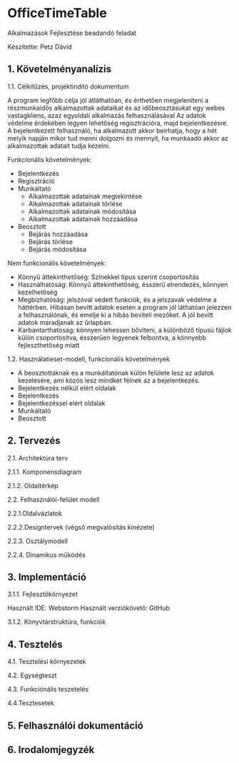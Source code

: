 # OfficeTimeTable
Alkalmazások Fejlesztése beadandó feladat

Készítette: Petz Dávid

## 1. Követelményanalízis
1.1. Célkitűzés, projektindító dokumentum


A program legfőbb célja jól átláthatóan, és érthetően megjeleníteni a részmunkaidős alkalmazottak adataikat és az időbeosztásukat egy webes vastagkliens, azaz egyoldali alkalmazás felhasználásával Az adatok védelme érdekében legyen lehetőség regisztrációra, majd bejelentkezésre. A bejelentkezett felhasználó, ha alkalmazott akkor beírhatja, hogy a hét melyik napján mikor tud menni dolgozni és mennyit, ha munkaadó akkor az alkalmazottak adatait tudja kezelni.


Funkcionális követelmények:

* Bejelentkezés
* Regisztráció
* Munkáltató
  * Alkalmazottak adatainak megtekintése
  * Alkalmazottak adatainak törlése
  * Alkalmazottak adatainak módosítása
  * Alkalmazottak adatainak hozzáadása
* Beosztott
  * Bejárás hozzáadása
  * Bejárás törlése
  * Bejárás módosítása
  
Nem funkcionális követelmények:
  * Könnyű áttekinthetőség: Színekkel típus szerint csoportosítás
  * Használhatóság: Könnyű áttekinthetőség, ésszerű elrendezés, könnyen kezelhetőség
  * Megbízhatóság: jelszóval védett funkciók, és a jelszavak védelme a háttérben. Hibásan bevitt adatok esetén a program jól láthatóan  jelezzen a felhasználónak, és emelje ki a hibás beviteli mezőket. A jól bevitt adatok maradjanak az űrlapban.
  * Karbantarthatóság: könnyen lehessen bővíteni, a különböző típusú fájlok külön csoportosítva, ésszerűen legyenek felbontva, a könnyebb fejleszthetőség miatt
  
1.2. Használatieset-modell, funkcionális követelmények

* A beosztottaknak és a munkáltatónak külön felülete lesz az adatok kezelésére, ami közös lesz mindkét félnek az a bejelentkezés.
* Bejelentkezés nélkül elért oldalak
 * Bejelentkezés
* Bejelentkezéssel elért oldalak
 * Munkáltató
 * Beosztott


## 2. Tervezés


2.1. Architektúra terv


2.1.1. Komponensdiagram


2.1.2. Oldaltérkép

2.2. Felhasználói-felület modell

2.2.1.Oldalvázlatok


2.2.2.Designtervek (végső megvalósítás kinézete)


2.2.3. Osztálymodell


2.2.4. Dinamikus működés

## 3. Implementáció

3.1.1. Fejlesztőkörnyezet

Használt IDE: Webstorm
Használt verziókövető: GitHub


3.1.2. Könyvtárstruktúra, funkciók
 
## 4. Tesztelés

4.1. Tesztelési környezetek

4.2. Egységteszt

4.3. Funkciónális teszetelés

4.4.Tesztesetek

## 5. Felhasználói dokumentáció

## 6. Irodalomjegyzék
